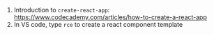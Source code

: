 1. Introduction to `create-react-app`: https://www.codecademy.com/articles/how-to-create-a-react-app
2. In VS code, type `rce` to create a react component template
